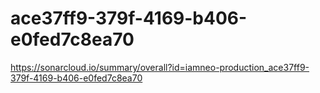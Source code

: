 # ace37ff9-379f-4169-b406-e0fed7c8ea70
https://sonarcloud.io/summary/overall?id=iamneo-production_ace37ff9-379f-4169-b406-e0fed7c8ea70

